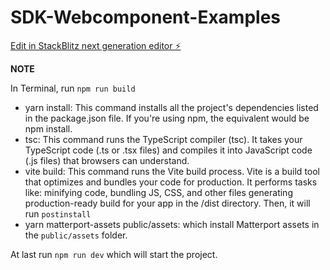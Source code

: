 # SDK-Webcomponent-Examples

[Edit in StackBlitz next generation editor ⚡️](https://stackblitz.com/~/github.com/hyk-matterport/web-component-examples)

**NOTE**

In Terminal, run `npm run build`
- yarn install: This command installs all the project's dependencies listed in the package.json file. If you're using npm, the equivalent would be npm install. 
- tsc: This command runs the TypeScript compiler (tsc). It takes your TypeScript code (.ts or .tsx files) and compiles it into JavaScript code (.js files) that browsers can understand.
- vite build: This command runs the Vite build process. Vite is a build tool that optimizes and bundles your code for production. It performs tasks like: minifying code, bundling JS, CSS, and other files generating production-ready build for your app in the /dist directory.
Then, it will run `postinstall`
- yarn matterport-assets public/assets: which install Matterport assets in the `public/assets` folder.

At last run `npm run dev` which will start the project.
